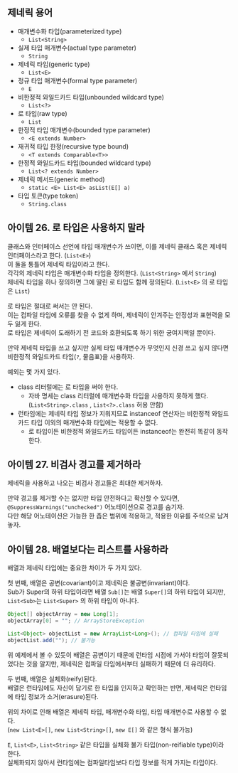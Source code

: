 ## 제네릭 용어

- 매개변수화 타입(parameterized type)
    - `List<String>`
- 실제 타입 매개변수(actual type parameter)
    - `String`
- 제네릭 타입(generic type)
    - `List<E>`
- 정규 타입 매개변수(formal type parameter)
    - `E`
- 비한정적 와일드카드 타입(unbounded wildcard type)
    - `List<?>`
- 로 타입(raw type)
    - `List`
- 한정적 타입 매개변수(bounded type parameter)
    - `<E extends Number>`
- 재귀적 타입 한정(recursive type bound)
    - `<T extends Comparable<T>>`
- 한정적 와일드카드 타입(bounded wildcard type)
    - `List<? extends Number>`
- 제네릭 메서드(generic method)
    - `static <E> List<E> asList(E[] a)`
- 타입 토큰(type token)
    - `String.class`

## 아이템 26. 로 타입은 사용하지 말라

클래스와 인터페이스 선언에 타입 매개변수가 쓰이면, 이를 제네릭 클래스 혹은 제네릭 인터페이스라고 한다. (`List<E>`)  
이 둘을 통틀어 제네릭 타입이라고 한다.  
각각의 제네릭 타입은 매개변수화 타입을 정의한다. (`List<String>` 에서 `String`)  
제네릭 타입을 하나 정의하면 그에 딸린 로 타입도 함께 정의된다. (`List<E>` 의 로 타입은 `List`)  

로 타입은 절대로 써서는 안 된다.  
이는 컴파일 타임에 오류를 찾을 수 없게 하며, 제네릭이 안겨주는 안정성과 표현력을 모두 잃게 한다.  
로 타입은 제네릭이 도래하기 전 코드와 호환되도록 하기 위한 궁여지책일 뿐이다.  

만약 제네릭 타입을 쓰고 싶지만 실제 타입 매개변수가 무엇인지 신경 쓰고 싶지 않다면 비한정적 와일드카드 타입(`?`, 물음표)을 사용하자.  

예외는 몇 가지 있다.  

- class 리터럴에는 로 타입을 써야 한다.
    - 자바 명세는 class 리터럴에 매개변수화 타입을 사용하지 못하게 했다. (`List<String>.class` , `List<?>.class` 허용 안함)
- 런타임에는 제네릭 타입 정보가 지워지므로 instanceof 연산자는 비한정적 와일드카드 타입 이외의 매개변수화 타입에는 적용할 수 없다.
    - 로 타입이든 비한정적 와일드카드 타입이든 instanceof는 완전히 똑같이 동작한다.

## 아이템 27. 비검사 경고를 제거하라

제네릭을 사용하고 나오는 비검사 경고들은 최대한 제거하자.  

만약 경고를 제거할 수는 없지만 타입 안전하다고 확신할 수 있다면, `@SuppressWarnings("unchecked")` 어노테이션으로 경고를 숨기자.  
다만 해당 어노테이션은 가능한 한 좁은 범위에 적용하고, 적용한 이유를 주석으로 남겨놓자.  

## 아이템 28. 배열보다는 리스트를 사용하라

배열과 제네릭 타입에는 중요한 차이가 두 가지 있다.  

첫 번째, 배열은 공변(covariant)이고 제네릭은 불공변(invariant)이다.  
Sub가 Super의 하위 타입이라면 배열 `Sub[]`는 배열 `Super[]`의 하위 타입이 되지만, `List<Sub>`는 `List<Super>` 의 하위 타입이 아니다.  

```java
Object[] objectArray = new Long[1];
objectArray[0] = ""; // ArrayStoreException

List<Object> objectList = new ArrayList<Long>(); // 컴파일 타임에 실패
objectList.add(""); // 불가능
```

위 예제에서 볼 수 있듯이 배열은 공변이기 때문에 런타임 시점에 가서야 타입이 잘못되었다는 것을 알지만, 제네릭은 컴파일 타임에서부터 실패하기 때문에 더 유리하다.  

두 번째, 배열은 실체화(reify)된다.  
배열은 런타임에도 자신이 담기로 한 타입을 인지하고 확인하는 반면, 제네릭은 런타임에 타입 정보가 소거(erasure)된다.  

위의 차이로 인해 배열은 제네릭 타입, 매개변수화 타입, 타입 매개변수로 사용할 수 없다.  
(`new List<E>[]`, `new List<String>[]`, `new E[]` 와 같은 형식 불가능)  

`E`, `List<E>`, `List<String>` 같은 타입을 실체화 불가 타입(non-reifiable type)이라 한다.  
실체화되지 않아서 런타임에는 컴파일타임보다 타입 정보를 적게 가지는 타입이다.
